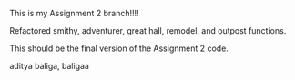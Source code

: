 This is my Assignment 2 branch!!!!

Refactored smithy, adventurer, great hall, remodel, and outpost functions.

This should be the final version of the Assignment 2 code.

aditya baliga, baligaa
